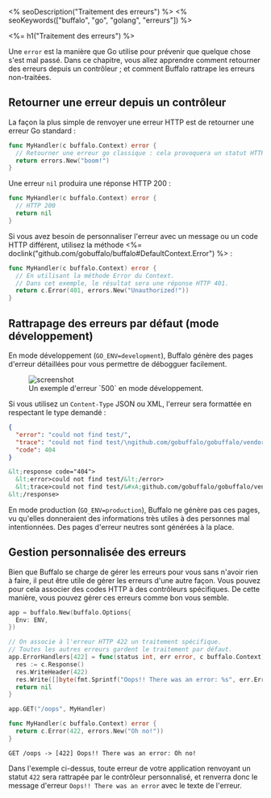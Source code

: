 <% seoDescription("Traitement des erreurs") %>
<% seoKeywords(["buffalo", "go", "golang", "erreurs"]) %>

<%= h1("Traitement des erreurs") %>

Une `error` est la manière que Go utilise pour prévenir que quelque chose s'est mal passé. Dans ce chapitre, vous allez apprendre comment retourner des erreurs depuis un contrôleur ; et comment Buffalo rattrape les erreurs non-traitées.

## Retourner une erreur depuis un contrôleur

La façon la plus simple de renvoyer une erreur HTTP est de retourner une erreur Go standard :
```go
func MyHandler(c buffalo.Context) error {
  // Retourner une erreur go classique : cela provoquera un statut HTTP 500.
  return errors.New("boom!")
}
```

Une erreur `nil` produira une réponse HTTP 200 :
```go
func MyHandler(c buffalo.Context) error {
  // HTTP 200
  return nil
}
```

Si vous avez besoin de personnaliser l'erreur avec un message ou un code HTTP différent, utilisez la méthode <%= doclink("github.com/gobuffalo/buffalo#DefaultContext.Error") %> :
```go
func MyHandler(c buffalo.Context) error {
  // En utilisant la méthode Error du Context.
  // Dans cet exemple, le résultat sera une réponse HTTP 401.
  return c.Error(401, errors.New("Unauthorized!"))
}
```

## Rattrapage des erreurs par défaut (mode développement)

En mode développement (`GO_ENV=development`), Buffalo génère des pages d'erreur détaillées pour vous permettre de débogguer facilement.

<figure>
  <img src="/assets/images/500_example.png" title="screenshot">
  <figcaption>Un exemple d'erreur `500` en mode développement.</figcaption>
</figure>

Si vous utilisez un `Content-Type` JSON ou XML, l'erreur sera formattée en respectant le type demandé :

```json
{
  "error": "could not find test/",
  "trace": "could not find test/\ngithub.com/gobuffalo/gobuffalo/vendor/github.com/gobuffalo/buffalo.(*App).fileServer.func1\n\t/home/michalakst/go/src/github.com/gobuffalo/gobuffalo/vendor/github.com/gobuffalo/buffalo/route_mappings.go:97\nnet/http.HandlerFunc.ServeHTTP\n\t/usr/local/go/src/net/http/server.go:1947\nnet/http.StripPrefix.func1\n\t/usr/local/go/src/net/http/server.go:1986\nnet/http.HandlerFunc.ServeHTTP\n\t/usr/local/go/src/net/http/server.go:1947\ngithub.com/gobuffalo/gobuffalo/vendor/github.com/gorilla/mux.(*Router).ServeHTTP\n\t/home/michalakst/go/src/github.com/gobuffalo/gobuffalo/vendor/github.com/gorilla/mux/mux.go:162\ngithub.com/gobuffalo/gobuffalo/vendor/github.com/markbates/refresh/refresh/web.ErrorChecker.func1\n\t/home/michalakst/go/src/github.com/gobuffalo/gobuffalo/vendor/github.com/markbates/refresh/refresh/web/web.go:23\nnet/http.HandlerFunc.ServeHTTP\n\t/usr/local/go/src/net/http/server.go:1947\ngithub.com/gobuffalo/gobuffalo/vendor/github.com/gobuffalo/buffalo.(*App).ServeHTTP\n\t/home/michalakst/go/src/github.com/gobuffalo/gobuffalo/vendor/github.com/gobuffalo/buffalo/server.go:127\nnet/http.serverHandler.ServeHTTP\n\t/usr/local/go/src/net/http/server.go:2694\nnet/http.(*conn).serve\n\t/usr/local/go/src/net/http/server.go:1830\nruntime.goexit\n\t/usr/local/go/src/runtime/asm_amd64.s:2361",
  "code": 404
}
```

```xml
&lt;response code="404">
  &lt;error>could not find test/&lt;/error>
  &lt;trace>could not find test/&#xA;github.com/gobuffalo/gobuffalo/vendor/github.com/gobuffalo/buffalo.(*App).fileServer.func1&#xA;&#x9;/home/michalakst/go/src/github.com/gobuffalo/gobuffalo/vendor/github.com/gobuffalo/buffalo/route_mappings.go:97&#xA;net/http.HandlerFunc.ServeHTTP&#xA;&#x9;/usr/local/go/src/net/http/server.go:1947&#xA;net/http.StripPrefix.func1&#xA;&#x9;/usr/local/go/src/net/http/server.go:1986&#xA;net/http.HandlerFunc.ServeHTTP&#xA;&#x9;/usr/local/go/src/net/http/server.go:1947&#xA;github.com/gobuffalo/gobuffalo/vendor/github.com/gorilla/mux.(*Router).ServeHTTP&#xA;&#x9;/home/michalakst/go/src/github.com/gobuffalo/gobuffalo/vendor/github.com/gorilla/mux/mux.go:162&#xA;github.com/gobuffalo/gobuffalo/vendor/github.com/markbates/refresh/refresh/web.ErrorChecker.func1&#xA;&#x9;/home/michalakst/go/src/github.com/gobuffalo/gobuffalo/vendor/github.com/markbates/refresh/refresh/web/web.go:23&#xA;net/http.HandlerFunc.ServeHTTP&#xA;&#x9;/usr/local/go/src/net/http/server.go:1947&#xA;github.com/gobuffalo/gobuffalo/vendor/github.com/gobuffalo/buffalo.(*App).ServeHTTP&#xA;&#x9;/home/michalakst/go/src/github.com/gobuffalo/gobuffalo/vendor/github.com/gobuffalo/buffalo/server.go:127&#xA;net/http.serverHandler.ServeHTTP&#xA;&#x9;/usr/local/go/src/net/http/server.go:2694&#xA;net/http.(*conn).serve&#xA;&#x9;/usr/local/go/src/net/http/server.go:1830&#xA;runtime.goexit&#xA;&#x9;/usr/local/go/src/runtime/asm_amd64.s:2361&lt;/trace>
&lt;/response>
```

En mode production (`GO_ENV=production`), Buffalo ne génère pas ces pages, vu qu'elles donneraient des informations très utiles à des personnes mal intentionnées. Des pages d'erreur neutres sont générées à la place.

## Gestion personnalisée des erreurs

Bien que Buffalo se charge de gérer les erreurs pour vous sans n'avoir rien à faire, il peut être utile de gérer les erreurs d'une autre façon. Vous pouvez pour cela associer des codes HTTP à des contrôleurs spécifiques. De cette manière, vous pouvez gérer ces erreurs comme bon vous semble.

```go
app = buffalo.New(buffalo.Options{
  Env: ENV,
})

// On associe à l'erreur HTTP 422 un traitement spécifique.
// Toutes les autres erreurs gardent le traitement par défaut.
app.ErrorHandlers[422] = func(status int, err error, c buffalo.Context) error {
  res := c.Response()
  res.WriteHeader(422)
  res.Write([]byte(fmt.Sprintf("Oops!! There was an error: %s", err.Error())))
  return nil
}

app.GET("/oops", MyHandler)

func MyHandler(c buffalo.Context) error {
  return c.Error(422, errors.New("Oh no!"))
}
```

```text
GET /oops -> [422] Oops!! There was an error: Oh no!
```

Dans l'exemple ci-dessus, toute erreur de votre application renvoyant un statut `422` sera rattrapée par le contrôleur personnalisé, et renverra donc le message d'erreur `Oops!! There was an error` avec le texte de l'erreur.
